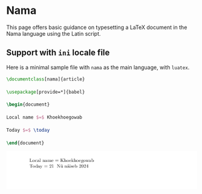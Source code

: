 # Nama

This page offers basic guidance on typesetting a LaTeX document in the
Nama language using the Latin script.

## Support with `ini` locale file

Here is a minimal sample file with `nama` as the main language, with `luatex`.

```tex
\documentclass[nama]{article}

\usepackage[provide=*]{babel}

\begin{document}

Local name $=$ Khoekhoegowab

Today $=$ \today

\end{document}
```

![](../media/locale-nama.png)